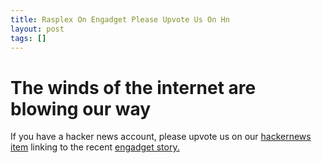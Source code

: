 ```yaml
---
title: Rasplex On Engadget Please Upvote Us On Hn
layout: post
tags: []
---
```



The winds of the internet are blowing our way
=============================================

If you have a hacker news account, please upvote us on our [hackernews item](https://news.ycombinator.com/item?id=5382427) linking to the recent [engadget story.](http://www.engadget.com/2013/03/15/plex-client-project-for-raspberry-pi-gets-a-fresh-update-and-its/)  
